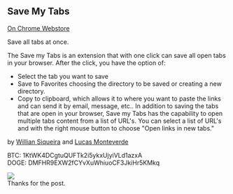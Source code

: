 Save My Tabs
-------
[1]: <https://github.com/wsiqueira/savemytabs-chrome-ext>

[On Chrome Webstore](https://chrome.google.com/webstore/detail/save-my-tabs/djadfifncobffjpicnkiegahdiobpaap)

Save all tabs at once.

The Save my Tabs is an extension that with one click can save all open tabs in your browser.
After the click, you have the option of:
- Select the tab you want to save
- Save to Favorites choosing the directory to be saved or creating a new directory.
- Copy to clipboard, which allows it to where you want to paste the links and can send it by email, message, etc..
In addition to saving the tabs that are open in your browser, Save my Tabs has the capability to open multiple tabs content from a list of URL's. You can select a list of URL's and with the right mouse button to choose "Open links in new tabs."

by [Willian Siqueira](https://github.com/wsiqueira) and [Lucas Monteverde](http://lucasmonteverde.com/)

BTC: 1KtWK4DCgtuQUFTk2i5ykxUjyiVLd1azxA  
DOGE: DMFHR9EXW2fCYvXuWhiuoCF3JkiHr5KMkq

<a href="http://www.ilovefreesoftware.com/25/featured/save-open-tabs-chrome-5-tab-restore-extensions.html" title="Save Open Tabs In Chrome With 5 Tab Restore Extensions" ><img border="0" src="http://cdn.ilovefreesoftware.com/wp-content/uploads/2011/03/ilovefreesoftware_reviewed_5Star.png"/></a>  
Thanks for the post.
